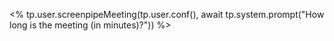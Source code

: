 <% tp.user.screenpipeMeeting(tp.user.conf(), await tp.system.prompt("How long is the meeting (in minutes)?")) %>
